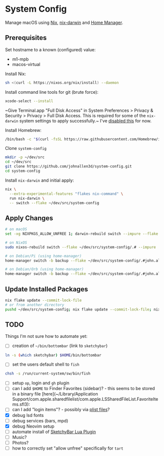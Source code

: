 # System Config

Manage macOS using [Nix](https://nixos.org/nix/), [nix-darwin](https://github.com/LnL7/nix-darwin) and [Home Manager](https://github.com/nix-community/home-manager).

## Prerequisites

Set hostname to a known (configured) value:

- m1-mpb
- macos-virtual

Install Nix:

```bash
sh <(curl -L https://nixos.org/nix/install) --daemon
```

Install command line tools for git (brute force):

```bash
xcode-select --install
```

~Give Terminal.app "Full Disk Access" in System Preferences > Privacy & Security > Privacy > Full Disk Access. This is required for some of the `nix-darwin` system settings to apply successfully.~ I've [disabled this](https://github.com/johnallen3d/system-config/commit/e3274eb53b74653790df34cf5ad0790fdfadd20e) for now.

Install Homebrew:

```bash
/bin/bash -c "$(curl -fsSL https://raw.githubusercontent.com/Homebrew/install/HEAD/install.sh)"
```

Clone `system-config`

```bash
mkdir -p ~/dev/src
cd ~/dev/src
git clone https://github.com/johnallen3d/system-config.git
cd system-config
```

Install `nix-darwin` and initial apply:

```bash
nix \
  --extra-experimental-features "flakes nix-command" \
  run nix-darwin \
  -- switch --flake ~/dev/src/system-config
```

## Apply Changes

```bash
# on macOS
set -xg NIXPKGS_ALLOW_UNFREE 1; darwin-rebuild switch --impure --flake ~/dev/src/system-config/

# on NixOS
sudo nixos-rebuild switch --flake ~/dev/src/system-config/.# --impure

# on Debian/Pi (using home-manager)
home-manager switch -b backup --flake ~/dev/src/system-config/.#john.allen@pi-01

# on Debian/Orb (using home-manager)
home-manager switch -b backup --flake ~/dev/src/system-config/.#john.allen@xcel --impure
```

## Update Installed Packages

```bash
nix flake update --commit-lock-file
# or from another directory
pushd ~/dev/src/system-config; nix flake update --commit-lock-file; nixswitch; popd
```

## TODO

Things I'm not sure how to automate yet:

- [ ] creation of `~/bin/bottombar` (link to `sketchybar`)

```bash
ln -s (which sketchybar) $HOME/bin/bottombar
```

- [ ] set the users default shell to `fish`

```bash
chsh -s /run/current-system/sw/bin/fish
```

- [ ] setup `op`, login and `gh` plugin
- [ ] can I add `$HOME` to Finder Favorites (sidebar)? - this seems to be stored in a binary file [here](~/Library/Application Support/com.apple.sharedfilelist/com.apple.LSSharedFileList.FavoriteItems.sfl3):
- [ ] can I add "login items"? - possibly via [plist files](https://stackoverflow.com/a/7643260/407530)?
- [x] debug lsd fonts
- [ ] debug services (bars, mpd)
- [x] debug Neovim setup
- [ ] automate install of [SketchyBar Lua Plugin](https://github.com/FelixKratz/SbarLua?tab=readme-ov-file#sketchybar-lua-plugin)
- [ ] Music?
- [ ] Photos?
- [ ] how to correctly set "allow unfree" specifically for `tart`
